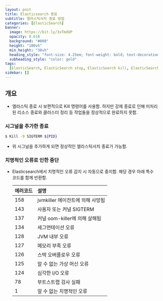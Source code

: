 ```yaml
---
layout: post
title: Elasticsearch 종료
subtitle: 엘라스틱서치 종료 방법
categories: [ElasticSearch]
banner:
  image: https://bit.ly/3xTmdUP
  opacity: 0.618
  background: "#000"
  height: "100vh"
  min_height: "38vh"
  heading_style: "font-size: 4.25em; font-weight: bold; text-decoration: underline"
  subheading_style: "color: gold"
tags:
  [ElasticSearch, ElasticSearch stop, ElasticSearch kill, ElasticSearch signal]
sidebar: []
---
```


## 개요

- 엘라스틱 종료 시 보편적으로 Kill 명령어를 사용함. 하지만 강제 종료로 인해 미처리된 리소스 종료와 클러스터 정리 등 작업들을 정상적으로 완료하지 못함.

### 시그널을 추가한 종료

```bash
$ Kill -9 SIGTERM ${PID}
```

- 위 시그널을 추가하게 되면 정상적인 엘라스틱서치 종료가 가능함.

### 치명적인 오류로 인한 중단

- Elasticsearch에서 치명적인 오류 감지 시 자동으로 중지함. 해당 경우 아래 특수 코드를 함께 반환함.

  | 에러코드 | 설명                             |
  | :------- | :------------------------------- |
  | 158      | jvmkiller 에이전트에 의해 사망됨 |
  | 143      | 사용자 또는 커널 SIGTERM         |
  | 137      | 커널 oom-killer에 의해 살해됨    |
  | 134      | 세그먼테이션 오류                |
  | 128      | JVM 내부 오류                    |
  | 127      | 메모리 부족 오류                 |
  | 126      | 스택 오버플로우 오류             |
  | 125      | 알 수 없는 가상 머신 오류        |
  | 124      | 심각한 I/O 오류                  |
  | 78       | 부트스트랩 검사 실패             |
  | 1        | 알 수 없는 치명적인 오류         |

<ins class="kakao_ad_area" style="display:none;"
data-ad-unit = "DAN-IR3SEKWYp9BSWUj6"
data-ad-width = "320"
data-ad-height = "100"></ins>

<script type="text/javascript" src="//t1.daumcdn.net/kas/static/ba.min.js" async></script>
<script>
function changeGiscusTheme () {
    const theme = document.documentElement.getAttribute('data-theme') === 'dark' 'preferred_color_scheme' : 'light_tritanopia'

    console.log(theme)

    function sendMessage(message) {
      const iframe = document.querySelector('iframe.giscus-frame');
      if (!iframe) return;
      iframe.contentWindow.postMessage({ giscus: {
      setConfig: {
        theme: theme
      }
    } }, 'https://giscus.app');
    }

    sendMessage({
      setConfig: {
        theme: theme
      }
    });
  }
</script>
<script src="https://giscus.app/client.js"
        data-repo="kdm-korea/kdm-korea.github.io"
        data-repo-id="R_kgDOIzxYeA"
        data-category="Q&A"
        data-category-id="DIC_kwDOIzxYeM4CTtII"
        data-mapping="pathname"
        data-strict="0"
        data-reactions-enabled="1"
        data-emit-metadata="0"
        data-input-position="top"
        data-theme= "light_tritanopia"
        data-lang="ko"
        crossorigin="anonymous"
        async>
</script>
